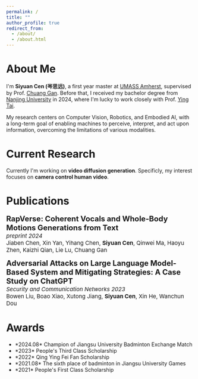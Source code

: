```yaml
---
permalink: /
title: ""
author_profile: true
redirect_from: 
  - /about/
  - /about.html
---
```


About Me
====
I'm **Siyuan Cen (岑思远)**, a first year master at [UMASS Amherst](https://www.umass.edu/), supervised by Prof. [Chuang Gan](https://people.csail.mit.edu/ganchuang/). Before that, I received my bachelor degree from [Nanjing University]() in 2024, where I'm lucky to work closely with Prof. [Ying Tai](https://tyshiwo.github.io/).

My research centers on Computer Vision, Robotics, and Embodied AI, with a long-term goal of enabling machines to perceive, interpret, and act upon information, overcoming the limitations of various modalities.

Current Research
====
Currently I'm working on **video diffusion generation**. Specificly, my interest focuses on **camera control human video**. 

Publications
====
**<span style="font-size: 20px;">RapVerse: Coherent Vocals and Whole-Body Motions Generations from Text</span>**<br>
<span style="font-size: 15px;">*preprint 2024*<br>
Jiaben Chen, Xin Yan, Yihang Chen, **Siyuan Cen**, Qinwei Ma, Haoyu Zhen, Kaizhi Qian, Lie Lu, Chuang Gan</span>

**<span style="font-size: 20px;">Adversarial Attacks on Large Language Model-Based System and Mitigating Strategies: A Case Study on ChatGPT</span>**<br>
<span style="font-size: 15px;">*Security and Communication Networks 2023*<br>
Bowen Liu, Boao Xiao, Xutong Jiang, **Siyuan Cen**, Xin He, Wanchun Dou</span>

Awards
====
<ul>
  <li>*2024.08* Champion of Jiangsu University Badminton Exchange Match</li>
  <li>*2023* People's Third Class Scholarship</li>
  <li>*2022* Qing Ying Fei Fan Scholarship</li>
  <li>*2021.08* The sixth place of badminton in Jiangsu University Games</li>
  <li>*2021* People's First Class Scholarship</li>
</ul>
